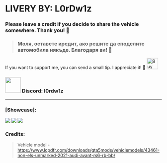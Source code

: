 # LIVERY BY: L0rDw1z
### Please leave a credit if you decide to share the vehicle somewhere. Thank you! 🙌
>### Моля, оставете кредит, ако решите да споделите автомобила някъде. Благодаря ви! 🙌
If you want to support me, you can send a small tip. I appreciate it! 🙌 <a href='https://ko-fi.com/l0rdw1z' target='_blank'><img height='36' style='border:0px;height:36px;' src='https://storage.ko-fi.com/cdn/kofi3.png?v=3' border='0' alt='Buy Me a Coffee at ko-fi.com' /></a>
### <img src="https://assets-global.website-files.com/6257adef93867e50d84d30e2/636e0a6a49cf127bf92de1e2_icon_clyde_blurple_RGB.png" style="width: 50px;"> Discord: l0rdw1z
---
### [Showcase]: <br>
<img src="https://i.imgur.com/5hbq1x7.png">
<img src="https://i.imgur.com/yENj9kR.png">
<img src="https://i.imgur.com/1m0mvdc.png">

### Credits: <br>
> Vehicle model - https://www.lcpdfr.com/downloads/gta5mods/vehiclemodels/43461-non-els-unmarked-2021-audi-avant-rs6-rb-bb/
